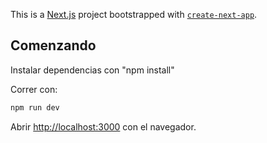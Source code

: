 This is a [Next.js](https://nextjs.org) project bootstrapped with [`create-next-app`](https://nextjs.org/docs/app/api-reference/cli/create-next-app).

## Comenzando

Instalar dependencias con "npm install"

Correr con:

```bash
npm run dev
```

Abrir [http://localhost:3000](http://localhost:3000) con el navegador.
